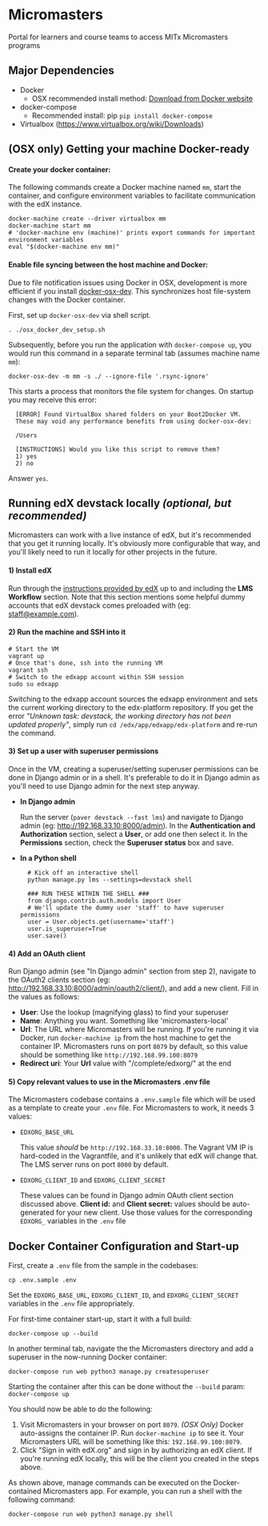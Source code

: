# Micromasters
Portal for learners and course teams to access MITx Micromasters programs

## Major Dependencies
- Docker
  - OSX recommended install method: [Download from Docker website](https://docs.docker.com/mac/)
- docker-compose
  - Recommended install: pip `pip install docker-compose`
- Virtualbox (https://www.virtualbox.org/wiki/Downloads)

## (OSX only) Getting your machine Docker-ready

#### Create your docker container:

The following commands create a Docker machine named ``mm``, start the
container, and configure environment variables to facilitate communication
with the edX instance.

    docker-machine create --driver virtualbox mm
    docker-machine start mm
    # 'docker-machine env (machine)' prints export commands for important environment variables
    eval "$(docker-machine env mm)"

#### Enable file syncing between the host machine and Docker:

Due to file notification issues using Docker in OSX, development is more
efficient if you install [docker-osx-dev](https://github.com/brikis98/docker-osx-dev).
This synchronizes host file-system changes with the Docker container.

First, set up ``docker-osx-dev`` via shell script.

    . ./osx_docker_dev_setup.sh

Subsequently, before you run the application with ``docker-compose up``,
you would run this command in a separate terminal tab (assumes machine
name ``mm``):
  
    docker-osx-dev -m mm -s ./ --ignore-file '.rsync-ignore'

This starts a process that monitors the file system for changes. On startup
you may receive this error:
  
      [ERROR] Found VirtualBox shared folders on your Boot2Docker VM. 
      These may void any performance benefits from using docker-osx-dev:
      
      /Users
      
      [INSTRUCTIONS] Would you like this script to remove them?
      1) yes
      2) no

Answer ``yes``.

## Running edX devstack locally _(optional, but recommended)_

Micromasters can work with a live instance of edX, but it's recommended that
you get it running locally. It's obviously more configurable that way, and you'll
likely need to run it locally for other projects in the future.

#### 1) Install edX
Run through the
[instructions provided by edX](https://edx-installing-configuring-and-running.readthedocs.io/en/latest/installation/devstack/install_devstack.html)
up to and including the **LMS Workflow** section. Note that this section mentions
some helpful dummy accounts that edX devstack comes preloaded with (eg: staff@example.com).

#### 2) Run the machine and SSH into it

    # Start the VM
    vagrant up
    # Once that's done, ssh into the running VM
    vagrant ssh
    # Switch to the edxapp account within SSH session
    sudo su edxapp

Switching to the edxapp account sources the edxapp environment and sets the
current working directory to the edx-platform repository. If you get the error
_"Unknown task: devstack, the working directory has not been updated properly"_,
simply run ``cd /edx/app/edxapp/edx-platform`` and re-run the command.

#### 3) Set up a user with superuser permissions

Once in the VM, creating a superuser/setting superuser permissions can be done
in Django admin or in a shell. It's preferable to do it in Django admin as you'll
need to use Django admin for the next step anyway.

- **In Django admin**

    Run the server (``paver devstack --fast lms``) and navigate to Django admin
    (eg: http://192.168.33.10:8000/admin). In the **Authentication and Authorization**
    section, select a **User**, or add one then select it. In the **Permissions**
    section, check the **Superuser status** box and save.

- **In a Python shell**

        # Kick off an interactive shell
        python manage.py lms --settings=devstack shell

        ### RUN THESE WITHIN THE SHELL ###
        from django.contrib.auth.models import User
        # We'll update the dummy user 'staff' to have superuser permissions
        user = User.objects.get(username='staff')
        user.is_superuser=True
        user.save()

#### 4) Add an OAuth client

Run Django admin (see "In Django admin" section from step 2), navigate to the
OAuth2 clients section (eg: http://192.168.33.10:8000/admin/oauth2/client/), and add a
new client. Fill in the values as follows:

- **User**: Use the lookup (magnifying glass) to find your superuser
- **Name**: Anything you want. Something like 'micromasters-local'
- **Url**: The URL where Micromasters will be running. If you're running it via
Docker, run ``docker-machine ip`` from the host machine to get the container IP.
Micromasters runs on port ``8079`` by default, so this value should be something
like ``http://192.168.99.100:8079``
- **Redirect uri**: Your **Url** value with "/complete/edxorg/" at the end

#### 5) Copy relevant values to use in the Micromasters .env file

The Micromasters codebase contains a ``.env.sample`` file which will be used as
a template to create your ``.env`` file. For Micromasters to work, it needs 3 values:

- ``EDXORG_BASE_URL``

    This value _should_ be ``http://192.168.33.10:8000``. The Vagrant VM IP is hard-coded
    in the Vagrantfile, and it's unlikely that edX will change that. The LMS server runs
    on port ``8000`` by default.
- ``EDXORG_CLIENT_ID`` and ``EDXORG_CLIENT_SECRET``

    These values can be found in Django admin OAuth client section discussed above.
    **Client id:** and **Client secret:** values should be auto-generated for
    your new client. Use those values for the corresponding ``EDXORG_``
    variables in the ``.env`` file

## Docker Container Configuration and Start-up

First, create a ``.env`` file from the sample in the codebases:

    cp .env.sample .env

Set the ``EDXORG_BASE_URL``, ``EDXORG_CLIENT_ID``, and ``EDXORG_CLIENT_SECRET``
variables in the ``.env`` file appropriately.

For first-time container start-up, start it with a full build:

    docker-compose up --build

In another terminal tab, navigate the the Micromasters directory
and add a superuser in the now-running Docker container:

    docker-compose run web python3 manage.py createsuperuser

Starting the container after this can be done without the ``--build``
param: ``docker-compose up``

You should now be able to do the following:

1. Visit Micromasters in your browser on port `8079`. _(OSX Only)_ Docker auto-assigns
 the container IP. Run ``docker-machine ip`` to see it. Your Micromasters URL will
 be something like this: ``192.168.99.100:8079``.
1. Click "Sign in with edX.org" and sign in by authorizing an edX client. If you're
 running edX locally, this will be the client you created in the steps above.

As shown above, manage commands can be executed on the Docker-contained
Micromasters app. For example, you can run a shell with the following command:

    docker-compose run web python3 manage.py shell


